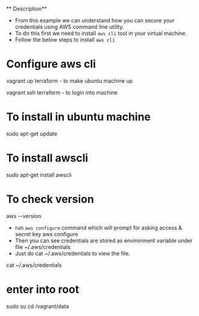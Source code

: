 ** Description**
* From this example we can understand how you can secure your credentials using AWS command line utility.
* To do this first we need to install `aws cli` tool in your virtual machine.
* Follow the below steps to install `aws cli`

# Configure aws cli


vagrant up terraform - to make ubuntu machine up 

vagrant ssh terraform - to login into machine

# To install in ubuntu machine
sudo apt-get update

# To install awscli
sudo apt-get install awscli

# To check version 
aws --version

- run `aws configure` command which will prompt for asking access & secret key
aws configure
- Then you can see credentials are stored as environment variable under file ~/.aws/credentials
- Just do cat  ~/.aws/credentials to view the file.

cat ~/.aws/credentials

# enter into root
sudo su
cd /vagrant/data
